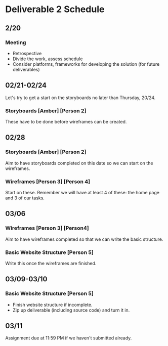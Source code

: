 # Deliverable 2 Schedule

## 2/20

### Meeting
- Retrospective
- Divide the work, assess schedule
- Consider platforms, frameworks for developing the solution (for future deliverables)

## 02/21-02/24

Let's try to get a start on the storyboards no later than Thursday, 20/24.

### Storyboards [Amber] [Person 2]

These have to be done before wireframes can be created.

## 02/28

### Storyboards [Amber] [Person 2]

Aim to have storyboards completed on this date so we can start on the wireframes.

### Wireframes [Person 3] [Person 4]

Start on these. Remember we will have at least 4 of these: the home page and 3 of our tasks.

## 03/06

### Wireframes [Person 3] [Person4]

Aim to have wireframes completed so that we can write the basic structure.

### Basic Website Structure [Person 5]

Write this once the wireframes are finished.

## 03/09-03/10

### Basic Website Structure [Person 5]

- Finish website structure if incomplete.
- Zip up deliverable (including source code) and turn it in.

## 03/11
Assignment due at 11:59 PM if we haven't submitted already.